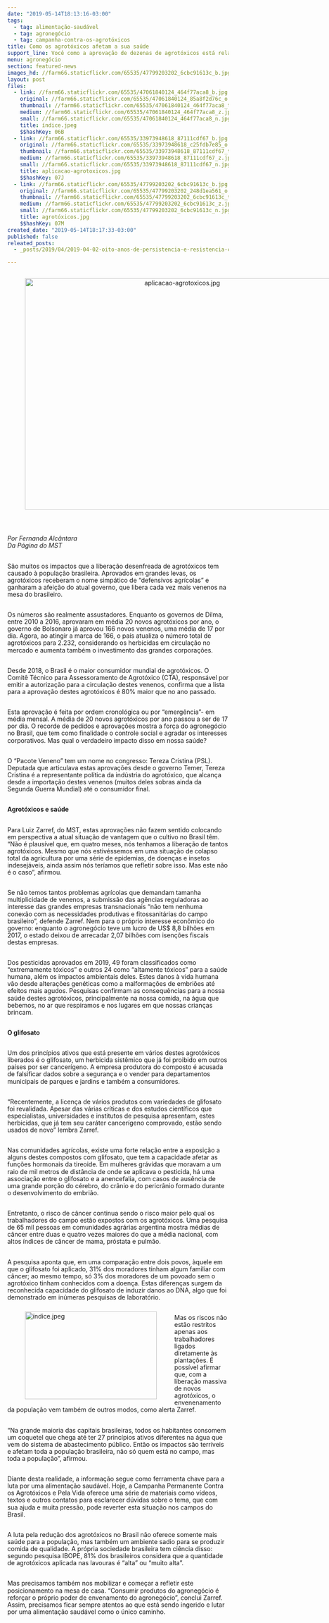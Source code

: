 ```yaml
---
date: "2019-05-14T18:13:16-03:00"
tags:
  - tag: alimentação-saudável
  - tag: agronegócio
  - tag: campanha-contra-os-agrotóxicos
title: Como os agrotóxicos afetam a sua saúde
support_line: Você como a aprovação de dezenas de agrotóxicos está relacionada a sua saúde?
menu: agronegócio
section: featured-news
images_hd: //farm66.staticflickr.com/65535/47799203202_6cbc91613c_b.jpg
layout: post
files:
  - link: //farm66.staticflickr.com/65535/47061840124_464f77aca8_b.jpg
    original: //farm66.staticflickr.com/65535/47061840124_85a8f2d76c_o.jpg
    thumbnail: //farm66.staticflickr.com/65535/47061840124_464f77aca8_t.jpg
    medium: //farm66.staticflickr.com/65535/47061840124_464f77aca8_z.jpg
    small: //farm66.staticflickr.com/65535/47061840124_464f77aca8_n.jpg
    title: índice.jpeg
    $$hashKey: 06B
  - link: //farm66.staticflickr.com/65535/33973948618_87111cdf67_b.jpg
    original: //farm66.staticflickr.com/65535/33973948618_c25fdb7e85_o.jpg
    thumbnail: //farm66.staticflickr.com/65535/33973948618_87111cdf67_t.jpg
    medium: //farm66.staticflickr.com/65535/33973948618_87111cdf67_z.jpg
    small: //farm66.staticflickr.com/65535/33973948618_87111cdf67_n.jpg
    title: aplicacao-agrotoxicos.jpg
    $$hashKey: 07J
  - link: //farm66.staticflickr.com/65535/47799203202_6cbc91613c_b.jpg
    original: //farm66.staticflickr.com/65535/47799203202_248d1ea561_o.jpg
    thumbnail: //farm66.staticflickr.com/65535/47799203202_6cbc91613c_t.jpg
    medium: //farm66.staticflickr.com/65535/47799203202_6cbc91613c_z.jpg
    small: //farm66.staticflickr.com/65535/47799203202_6cbc91613c_n.jpg
    title: agrotóxicos.jpg
    $$hashKey: 07M
created_date: "2019-05-14T18:17:33-03:00"
published: false
releated_posts:
  - _posts/2019/04/2019-04-02-oito-anos-de-persistencia-e-resistencia-contra-os-agrotoxicos-e-pela-vida.md

---
```

<div style="text-align:center">
<figure class="image" style="display:inline-block"><img alt="aplicacao-agrotoxicos.jpg" height="525" src="//farm66.staticflickr.com/65535/33973948618_87111cdf67_b.jpg" width="700" />
<figcaption></figcaption>
</figure>
</div>

<p>&nbsp;</p>

<p><em>Por Fernanda Alc&acirc;ntara<br />
Da P&aacute;gina do MST</em><br />
&nbsp;</p>

<p>S&atilde;o muitos os impactos que a libera&ccedil;&atilde;o desenfreada de agrot&oacute;xicos tem causado &agrave; popula&ccedil;&atilde;o brasileira. Aprovados em grandes levas, os agrot&oacute;xicos receberam o nome simp&aacute;tico de &ldquo;defensivos agr&iacute;colas&rdquo; e ganharam a afei&ccedil;&atilde;o do atual governo, que libera cada vez mais venenos na mesa do brasileiro.<br />
&nbsp;</p>

<p>Os n&uacute;meros s&atilde;o realmente assustadores. Enquanto os governos de Dilma, entre 2010 a 2016, aprovaram em m&eacute;dia 20 novos agrot&oacute;xicos por ano, o governo de Bolsonaro j&aacute; aprovou 166 novos venenos, uma m&eacute;dia de 17 por dia. Agora, ao atingir a marca de 166, o pa&iacute;s atualiza o n&uacute;mero total de agrot&oacute;xicos para 2.232, considerando os herbicidas em circula&ccedil;&atilde;o no mercado e aumenta tamb&eacute;m o investimento das grandes corpora&ccedil;&otilde;es.<br />
&nbsp;</p>

<p>Desde 2018, o Brasil &eacute; o maior consumidor mundial de agrot&oacute;xicos. O Comit&ecirc; T&eacute;cnico para Assessoramento de Agrot&oacute;xico (CTA), respons&aacute;vel por emitir a autoriza&ccedil;&atilde;o para a circula&ccedil;&atilde;o destes venenos, confirma que a lista para a aprova&ccedil;&atilde;o destes agrot&oacute;xicos &eacute; 80% maior que no ano passado.</p>

<p><br />
Esta aprova&ccedil;&atilde;o &eacute; feita por ordem cronol&oacute;gica ou por &ldquo;emerg&ecirc;ncia&rdquo;- em m&eacute;dia mensal. A m&eacute;dia de 20 novos agrot&oacute;xicos por ano passou a ser de 17 por dia. O recorde de pedidos e aprova&ccedil;&otilde;es mostra a for&ccedil;a do agroneg&oacute;cio no Brasil, que tem como finalidade o controle social e agradar os interesses corporativos. Mas qual o verdadeiro impacto disso em nossa sa&uacute;de?</p>

<p><br />
O &ldquo;Pacote Veneno&rdquo; tem um nome no congresso: Tereza Cristina (PSL). Deputada que articulava estas aprova&ccedil;&otilde;es desde o governo Temer, Tereza Cristina &eacute; a representante pol&iacute;tica da ind&uacute;stria do agrot&oacute;xico, que alcan&ccedil;a desde a importa&ccedil;&atilde;o destes venenos (muitos deles sobras ainda da Segunda Guerra Mundial) at&eacute; o consumidor final.</p>

<p><br />
<strong>Agrot&oacute;xicos e sa&uacute;de</strong></p>

<p><br />
Para Luiz Zarref, do MST, estas aprova&ccedil;&otilde;es n&atilde;o fazem sentido colocando em perspectiva a atual situa&ccedil;&atilde;o de vantagem que o cultivo no Brasil t&ecirc;m. &ldquo;N&atilde;o &eacute; plaus&iacute;vel que, em quatro meses, n&oacute;s tenhamos a libera&ccedil;&atilde;o de tantos agrot&oacute;xicos. Mesmo que n&oacute;s estiv&eacute;ssemos em uma situa&ccedil;&atilde;o de colapso total da agricultura por uma s&eacute;rie de epidemias, de doen&ccedil;as e insetos indesej&aacute;veis, ainda assim n&oacute;s ter&iacute;amos que refletir sobre isso. Mas este n&atilde;o &eacute; o caso&rdquo;, afirmou.</p>

<p><br />
Se n&atilde;o temos tantos problemas agr&iacute;colas que demandam tamanha multiplicidade de venenos, a submiss&atilde;o das ag&ecirc;ncias reguladoras ao interesse das grandes empresas transnacionais &ldquo;n&atilde;o tem nenhuma conex&atilde;o com as necessidades produtivas e fitossanit&aacute;rias do campo brasileiro&rdquo;, defende Zarref. Nem para o pr&oacute;prio interesse econ&ocirc;mico do governo: enquanto o agroneg&oacute;cio teve um lucro de US$ 8,8 bilh&otilde;es em 2017, o estado deixou de arrecadar 2,07 bilh&otilde;es com isen&ccedil;&otilde;es fiscais destas empresas.<br />
&nbsp;</p>

<p>Dos pesticidas aprovados em 2019, 49 foram classificados como &ldquo;extremamente t&oacute;xicos&rdquo; e outros 24 como &ldquo;altamente t&oacute;xicos&rdquo; para a sa&uacute;de humana, al&eacute;m os impactos ambientais deles. Estes danos &agrave; vida humana v&atilde;o desde altera&ccedil;&otilde;es gen&eacute;ticas como a malforma&ccedil;&otilde;es de embri&otilde;es at&eacute; efeitos mais agudos. Pesquisas confirmam as consequ&ecirc;ncias para a nossa sa&uacute;de destes agrot&oacute;xicos, principalmente na nossa comida, na &aacute;gua que bebemos, no ar que respiramos e nos lugares em que nossas crian&ccedil;as brincam.</p>

<p><br />
<strong>O glifosato</strong></p>

<p><br />
Um dos princ&iacute;pios ativos que est&aacute; presente em v&aacute;rios destes agrot&oacute;xicos liberados &eacute; o glifosato, um herbicida sist&ecirc;mico que j&aacute; foi proibido em outros pa&iacute;ses por ser cancer&iacute;geno. A empresa produtora do composto &eacute; acusada de falsificar dados sobre a seguran&ccedil;a e o vender para departamentos municipais de parques e jardins e tamb&eacute;m a consumidores.</p>

<p><br />
&ldquo;Recentemente, a licen&ccedil;a de v&aacute;rios produtos com variedades de glifosato foi revalidada. Apesar das v&aacute;rias cr&iacute;ticas e dos estudos cient&iacute;ficos que especialistas, universidades e institutos de pesquisa apresentam, estes herbicidas, que j&aacute; tem seu car&aacute;ter cancer&iacute;geno comprovado, est&atilde;o sendo usados de novo&rdquo; lembra Zarref.</p>

<p><br />
Nas comunidades agr&iacute;colas, existe uma forte rela&ccedil;&atilde;o entre a exposi&ccedil;&atilde;o a alguns destes compostos com glifosato, que tem a capacidade afetar as fun&ccedil;&otilde;es hormonais da tireoide. Em mulheres gr&aacute;vidas que moravam a um raio de mil metros de dist&acirc;ncia de onde se aplicava o pesticida, h&aacute; uma associa&ccedil;&atilde;o entre o glifosato e a anencefalia, com casos de aus&ecirc;ncia de uma grande por&ccedil;&atilde;o do c&eacute;rebro, do cr&acirc;nio e do pericr&acirc;nio formado durante o desenvolvimento do embri&atilde;o.</p>

<p><br />
Entretanto, o risco de c&acirc;ncer continua sendo o risco maior pelo qual os trabalhadores do campo est&atilde;o expostos com os agrot&oacute;xicos. Uma pesquisa de 65 mil pessoas em comunidades agr&aacute;rias argentina mostra m&eacute;dias de c&acirc;ncer entre duas e quatro vezes maiores do que a m&eacute;dia nacional, com altos &iacute;ndices de c&acirc;ncer de mama, pr&oacute;stata e pulm&atilde;o.</p>

<p><br />
A pesquisa aponta que, em uma compara&ccedil;&atilde;o entre dois povos, &agrave;quele em que o glifosato foi aplicado, 31% dos moradores tinham algum familiar com c&acirc;ncer; ao mesmo tempo, s&oacute; 3% dos moradores de um povoado sem o agrot&oacute;xico tinham conhecidos com a doen&ccedil;a. Estas diferen&ccedil;as surgem da reconhecida capacidade do glifosato de induzir danos ao DNA, algo que foi demonstrado em in&uacute;meras pesquisas de laborat&oacute;rio.</p>

<figure class="image" style="float:left"><img alt="índice.jpeg" height="199" src="//farm66.staticflickr.com/65535/47061840124_464f77aca8_b.jpg" width="300" />
<figcaption></figcaption>
</figure>

<p><br />
Mas os riscos n&atilde;o est&atilde;o restritos apenas aos trabalhadores ligados diretamente &agrave;s planta&ccedil;&otilde;es. &Eacute; poss&iacute;vel afirmar que, com a libera&ccedil;&atilde;o massiva de novos agrot&oacute;xicos, o envenenamento da popula&ccedil;&atilde;o vem tamb&eacute;m de outros modos, como alerta Zarref.</p>

<p><br />
&ldquo;Na grande maioria das capitais brasileiras, todos os habitantes consomem um coquetel que chega at&eacute; ter 27 princ&iacute;pios ativos diferentes na &aacute;gua que vem do sistema de abastecimento p&uacute;blico. Ent&atilde;o os impactos s&atilde;o terr&iacute;veis e afetam toda a popula&ccedil;&atilde;o brasileira, n&atilde;o s&oacute; quem est&aacute; no campo, mas toda a popula&ccedil;&atilde;o&rdquo;, afirmou.</p>

<p><br />
Diante desta realidade, a informa&ccedil;&atilde;o segue como ferramenta chave para a luta por uma alimenta&ccedil;&atilde;o saud&aacute;vel. Hoje, a Campanha Permanente Contra os Agrot&oacute;xicos e Pela Vida oferece uma s&eacute;rie de materiais como v&iacute;deos, textos e outros contatos para esclarecer d&uacute;vidas sobre o tema, que com sua ajuda e muita press&atilde;o, pode reverter esta situa&ccedil;&atilde;o nos campos do Brasil.</p>

<p><br />
A luta pela redu&ccedil;&atilde;o dos agrot&oacute;xicos no Brasil n&atilde;o oferece somente mais sa&uacute;de para a popula&ccedil;&atilde;o, mas tamb&eacute;m um ambiente sadio para se produzir comida de qualidade. A pr&oacute;pria sociedade brasileira tem ci&ecirc;ncia disso: segundo pesquisa IBOPE, 81% dos brasileiros considera que a quantidade de agrot&oacute;xicos aplicada nas lavouras &eacute; &ldquo;alta&rdquo; ou &ldquo;muito alta&rdquo;.</p>

<p><br />
Mas precisamos tamb&eacute;m nos mobilizar e come&ccedil;ar a refletir este posicionamento na mesa de casa. &ldquo;Consumir produtos do agroneg&oacute;cio &eacute; refor&ccedil;ar o pr&oacute;prio poder de envenamento do agroneg&oacute;cio&rdquo;, conclui Zarref. Assim, precisamos ficar sempre atentos ao que est&aacute; sendo ingerido e lutar por uma alimenta&ccedil;&atilde;o saud&aacute;vel como o &uacute;nico caminho.</p>

<p>
<style type="text/css">p { margin-bottom: 0.25cm; line-height: 115%; }
</style>
</p>

